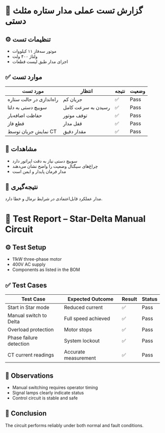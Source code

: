 # 🧪 گزارش تست عملی مدار ستاره مثلث دستی

## ⚙️ تنظیمات تست
- موتور سه‌فاز ۱۱ کیلووات  
- ولتاژ ۴۰۰ ولت  
- اجزای مدار طبق لیست قطعات

## ✅ موارد تست

| مورد تست              | انتظار              | نتیجه | وضعیت |
|-----------------------|---------------------|--------|--------|
| راه‌اندازی در حالت ستاره | جریان کم            | ✅     | Pass   |
| سوییچ دستی به دلتا     | رسیدن به سرعت کامل  | ✅     | Pass   |
| حفاظت اضافه‌بار        | توقف موتور          | ✅     | Pass   |
| قطع فاز                | قفل مدار            | ✅     | Pass   |
| نمایش جریان توسط CT    | مقدار دقیق           | ✅     | Pass   |

## 📌 مشاهدات
- سوییچ دستی نیاز به دقت اپراتور دارد  
- چراغ‌های سیگنال وضعیت را واضح نشان می‌دهند  
- مدار فرمان پایدار و ایمن است

## 🏁 نتیجه‌گیری
مدار عملکرد قابل‌اعتمادی در شرایط نرمال و خطا دارد.

# 🧪 Test Report – Star-Delta Manual Circuit

## ⚙️ Test Setup
- 11kW three-phase motor  
- 400V AC supply  
- Components as listed in the BOM

## ✅ Test Cases

| Test Case              | Expected Outcome      | Result | Status |
|------------------------|-----------------------|--------|--------|
| Start in Star mode     | Reduced current        | ✅     | Pass   |
| Manual switch to Delta | Full speed achieved    | ✅     | Pass   |
| Overload protection     | Motor stops            | ✅     | Pass   |
| Phase failure detection | System lockout         | ✅     | Pass   |
| CT current readings     | Accurate measurement   | ✅     | Pass   |

## 📌 Observations
- Manual switching requires operator timing  
- Signal lamps clearly indicate status  
- Control circuit is stable and safe

## 🏁 Conclusion
The circuit performs reliably under both normal and fault conditions.
